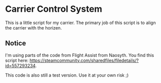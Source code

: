 # Carrier Control System

This is a little script for my carrier. The primary job of this script is to align the carrier with the horizen.

## Notice

I'm using parts of the code from Flight Assist from Naosyth. You find this script here: https://steamcommunity.com/sharedfiles/filedetails/?id=557293234.

This code is also still a test version. Use it at your own risk ;)
